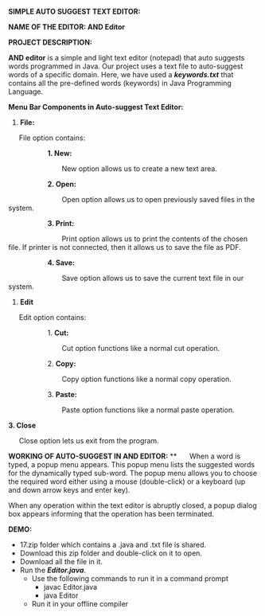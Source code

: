 ﻿**SIMPLE AUTO SUGGEST TEXT EDITOR:**

**NAME OF THE EDITOR:	AND Editor**

**PROJECT DESCRIPTION:**

**AND editor** is a simple and light text editor (notepad) that auto suggests words programmed in Java. Our project uses a text file to auto-suggest words of a specific domain. Here, we have used a ***keywords.txt*** that contains all the pre-defined words (keywords) in Java Programming Language.

**Menu Bar Components in Auto-suggest Text Editor:**

1. **File:**

`	`File option contains:

`			`**1. New:**

`				`New option allows us to create a new text area.

`			`**2. Open:**

`				`Open option allows us to open previously saved files in the system.

`			`**3. Print:**

`				`Print option allows us to print the contents of the chosen file. If printer is not connected, then it allows us to save the file as PDF.

`			`**4. Save:**

`				`Save option allows us to save the current text file in our system.

1. **Edit**

`	`Edit option contains:

`			`1. **Cut:**

`				`Cut option functions like a normal cut operation.

`			`2. **Copy:**

`				`Copy option functions like a normal copy operation.

`			`3. **Paste:**

`				`Paste option functions like a normal paste operation.

**3. Close**

`	`Close option lets us exit from the program.

**WORKING OF AUTO-SUGGEST IN AND EDITOR:**
**
`	`When a word is typed, a popup menu appears. This popup menu lists the suggested words for the dynamically typed sub-word. The popup menu allows you to choose the required word either using a mouse (double-click) or a keyboard (up and down arrow keys and enter key).

When any operation within the text editor is abruptly closed, a popup dialog box appears informing that the operation has been terminated.

**DEMO:**

- 17.zip folder which contains a .java and .txt file is shared.
- Download this zip folder and double-click on it to open.
- Download all the file in it.
- Run the ***Editor.java***.
  - Use the following commands to run it in a command prompt
    - javac Editor.java
    - java Editor
  - Run it in your offline compiler


